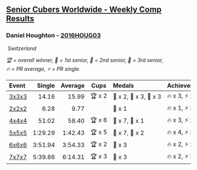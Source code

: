 <style>table {white-space: nowrap;}</style>
<link rel="stylesheet" type="text/css" href="/scw-comp/css/flags.css" />

## [Senior Cubers Worldwide - Weekly Comp Results](/scw-comp/results/)
### Daniel Houghton - [2016HOUG03](https://www.worldcubeassociation.org/persons/2016HOUG03)

<i class="flag flag-CH" />&nbsp;Switzerland

<span style="white-space: nowrap;">🏆 = overall winner</span>, <span style="white-space: nowrap;">🥇 = 1st senior</span>, <span style="white-space: nowrap;">🥈 = 2nd senior</span>, <span style="white-space: nowrap;">🥉 = 3rd senior</span>, <span style="white-space: nowrap;">🔥 = PR average</span>, <span style="white-space: nowrap;">⚡ = PR single</span>.

| Event | Single | Average | Cups | Medals | Achievements|
| :-- | --: | --: | :--: | :-- | :-- |
| [3x3x3](333.md) | 14.16 | 15.99 | 🏆 x 2 | 🥇 x 2, 🥈 x 3, 🥉 x 3 | 🔥 x 3, ⚡ x 4 |
| [2x2x2](222.md) | 6.28 | 9.77 |  | 🥈 x 1 | 🔥 x 1, ⚡ x 1 |
| [4x4x4](444.md) | 51.02 | 58.40 | 🏆 x 6 | 🥇 x 7, 🥈 x 1 | 🔥 x 3, ⚡ x 2 |
| [5x5x5](555.md) | 1:29.29 | 1:42.43 | 🏆 x 5 | 🥇 x 7, 🥈 x 2 | 🔥 x 4, ⚡ x 2 |
| [6x6x6](666.md) | 3:51.94 | 3:54.33 | 🏆 x 2 | 🥇 x 3 | 🔥 x 2, ⚡ x 2 |
| [7x7x7](777.md) | 5:39.86 | 6:14.31 | 🏆 x 3 | 🥇 x 3 | 🔥 x 2, ⚡ x 2 |

<!-- Global site tag (gtag.js) - Google Analytics -->
<script async src="https://www.googletagmanager.com/gtag/js?id=UA-86348435-3"></script>
<script>window.dataLayer = window.dataLayer || []; function gtag() {dataLayer.push(arguments);} gtag('js', new Date()); gtag('config', 'UA-86348435-3');</script>
